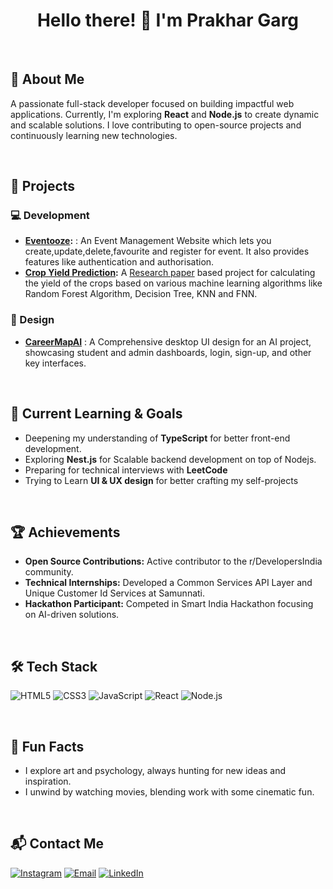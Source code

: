 <div align="center">
  <h1>Hello there! 👋 I'm Prakhar Garg</h1>
</div>

<br>


## 👋 About Me
A passionate full-stack developer focused on building impactful web applications. Currently, I'm exploring **React** and **Node.js** to create dynamic and scalable solutions. I love contributing to open-source projects and continuously learning new technologies.

<br>

## 🚀 Projects

### 💻 Development 
- **[Eventooze](https://github.com/Prakhargarg-2010196/eventooze):** : An Event Management Website which lets you create,update,delete,favourite and register for event. It also provides features like authentication and authorisation.
- **[Crop Yield Prediction](https://github.com/Prakhargarg-2010196/crop-yield-prediction):** A [Research paper](https://ieeexplore.ieee.org/document/10486160/) based project for calculating the yield of the crops based on various machine learning algorithms like Random Forest Algorithm, Decision Tree, KNN and FNN.

### 🎨 Design
- **[CareerMapAI](https://www.figma.com/design/vxHmTu6IC8csXaLIoCyNlW/SIH2023?t=LZvcwX3aJ1dZkEjF-0)** : A Comprehensive desktop UI design for an AI project, showcasing student and admin dashboards, login, sign-up, and other key interfaces.
<br>

## 🎯 Current Learning & Goals

- Deepening my understanding of **TypeScript** for better front-end development.
- Exploring **Nest.js** for Scalable backend development on top of Nodejs.
- Preparing for technical interviews with **LeetCode**
- Trying to Learn **UI & UX design** for better crafting my self-projects


<br>

## 🏆 Achievements

- **Open Source Contributions:** Active contributor to the r/DevelopersIndia community.
- **Technical Internships:** Developed a Common Services API Layer and Unique Customer Id Services at Samunnati.
- **Hackathon Participant:** Competed in Smart India Hackathon focusing on AI-driven solutions.

<br>

## 🛠 Tech Stack

![HTML5](https://img.shields.io/badge/-HTML5-E34F26?logo=html5&logoColor=white&style=for-the-badge)
![CSS3](https://img.shields.io/badge/-CSS3-1572B6?logo=css3&logoColor=white&style=for-the-badge)
![JavaScript](https://img.shields.io/badge/-JavaScript-F7DF1E?logo=javascript&logoColor=black&style=for-the-badge)
![React](https://img.shields.io/badge/-React-61DAFB?logo=react&logoColor=black&style=for-the-badge)
![Node.js](https://img.shields.io/badge/-Node.js-339933?logo=node.js&logoColor=white&style=for-the-badge)

<br>

## 🎨 Fun Facts

- I explore art and psychology, always hunting for new ideas and inspiration.
- I unwind by watching movies, blending work with some cinematic fun.

<br>

## 📬 Contact Me

<div>
<a href="https://www.instagram.com/prakhaaaaaaaar/" target="_blank"><img src="https://img.shields.io/badge/-Instagram-%23E4405F?style=for-the-badge&logo=instagram&logoColor=white" alt="Instagram"/></a>
<a href = "mailto:prakhardev@duck.com"><img src="https://img.shields.io/badge/Duck-Mail-D14836?style=for-the-badge&logo=Skiff&logoColor=white" alt="Email"/></a>
<a href="https://www.linkedin.com/in/prakhaaaaaaaar/" target="_blank"><img src="https://img.shields.io/badge/-LinkedIn-%230077B5?style=for-the-badge&logo=linkedin&logoColor=white" alt="LinkedIn"/></a>
</div>
